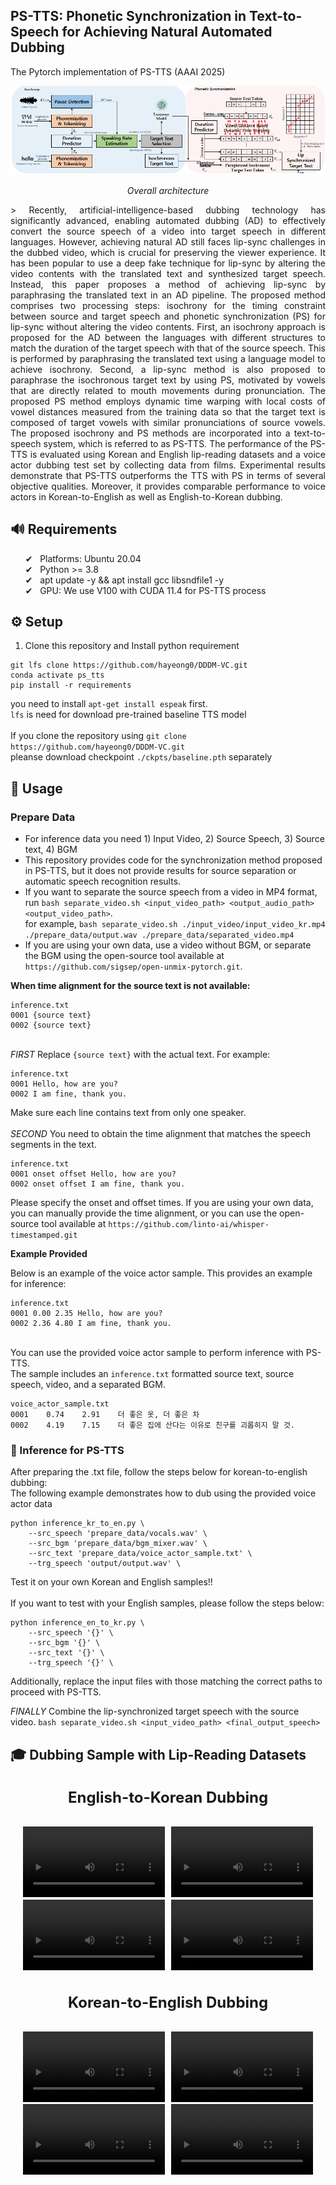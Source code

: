 ## PS-TTS: Phonetic Synchronization in Text-to-Speech for Achieving Natural Automated Dubbing


The Pytorch implementation of PS-TTS (AAAI 2025)



![image](./samples/overall_architecture_final.png)
<p align="center"><em> Overall architecture </em>
<p style="text-align: justify;">
> Recently, artificial-intelligence-based dubbing technology has significantly advanced, enabling automated dubbing (AD) to effectively convert the source speech of a video into target speech in different languages. However, achieving natural AD still faces lip-sync challenges in the dubbed video, which is crucial for preserving the viewer experience. It has been popular to use a deep fake technique for lip-sync by altering the video contents with the translated text and synthesized target speech. Instead, this paper proposes a method of achieving lip-sync by paraphrasing the translated text in an AD pipeline. The proposed method comprises two processing steps: isochrony for the timing constraint between source and target speech and phonetic synchronization (PS) for lip-sync without altering the video contents. First, an isochrony approach is proposed for the AD between the languages with different structures to match the duration of the target speech with that of the source speech. This is performed by paraphrasing the translated text using a language model to achieve isochrony. Second, a lip-sync method is also proposed to paraphrase the isochronous target text by using PS, motivated by vowels that are directly related to mouth movements during pronunciation. The proposed PS method employs dynamic time warping with local costs of vowel distances measured from the training data so that the target text is composed of target vowels with similar pronunciations of source vowels. The proposed isochrony and PS methods are incorporated into a text-to-speech system, which is referred to as PS-TTS. The performance of the PS-TTS is evaluated using Korean and English lip-reading datasets and a voice actor dubbing test set by collecting data from films. Experimental results demonstrate that PS-TTS outperforms the TTS with PS in terms of several objective qualities. Moreover, it provides comparable performance to voice actors in Korean-to-English as well as English-to-Korean dubbing.

## 🔊 Requirements
&nbsp;&nbsp;&nbsp;&nbsp;&nbsp;&nbsp;✔︎&nbsp;&nbsp;&nbsp;Platforms: Ubuntu 20.04<br>
&nbsp;&nbsp;&nbsp;&nbsp;&nbsp;&nbsp;✔︎&nbsp;&nbsp;&nbsp;Python >= 3.8<br>
&nbsp;&nbsp;&nbsp;&nbsp;&nbsp;&nbsp;✔︎&nbsp;&nbsp;&nbsp;apt update -y && apt install gcc libsndfile1 -y<br>
&nbsp;&nbsp;&nbsp;&nbsp;&nbsp;&nbsp;✔︎&nbsp;&nbsp;&nbsp;GPU: We use V100 with CUDA 11.4 for PS-TTS process<br>

## ⚙️ Setup
1. Clone this repository and Install python requirement

```
git lfs clone https://github.com/hayeong0/DDDM-VC.git
conda activate ps_tts
pip install -r requirements
``` 
you need to install `apt-get install espeak` first. <br>
`lfs` is need for download pre-trained baseline TTS model<br><br>
If you clone the repository using `git clone https://github.com/hayeong0/DDDM-VC.git`<br>
pleanse download checkpoint `./ckpts/baseline.pth` separately<br>

## 📑  Usage
### Prepare  Data

-  For inference data you need 1) Input Video, 2) Source Speech, 3) Source text, 4) BGM
- This repository provides code for the synchronization method proposed in PS-TTS, but it does not provide results for source separation or automatic speech recognition results.
- If you want to separate the source speech from a video in MP4 format, run `bash separate_video.sh <input_video_path> <output_audio_path> <output_video_path>`.<br>
for example, `bash separate_video.sh ./input_video/input_video_kr.mp4 ./prepare_data/output.wav ./prepare_data/separated_video.mp4`
- If you are using your own data, use a video without BGM, or separate the BGM using the open-source tool available at `https://github.com/sigsep/open-unmix-pytorch.git`.

**When time alignment for the source text is not available:**

```
inference.txt
0001 {source text}
0002 {source text}
```
<br>*FIRST* Replace `{source text}` with the actual text. For example:

```
inference.txt
0001 Hello, how are you?
0002 I am fine, thank you.
```
Make sure each line contains text from only one speaker.<br><br>
*SECOND* You need to obtain the time alignment that matches the speech segments in the text.
```
inference.txt
0001 onset offset Hello, how are you?
0002 onset offset I am fine, thank you.
```
Please specify the onset and offset times.
If you are using your own data, you can manually provide the time alignment, or you can use the open-source tool available at `https://github.com/linto-ai/whisper-timestamped.git`<br>

**Example Provided**

Below is an example of the voice actor sample. This provides an example for inference:
```
inference.txt
0001 0.00 2.35 Hello, how are you?
0002 2.36 4.80 I am fine, thank you.
```


<br>You can use the provided voice actor sample to perform inference with PS-TTS.<br>The sample includes an `inference.txt` formatted source text, source speech, video, and a separated BGM.
```
voice_actor_sample.txt
0001	0.74	2.91	더 좋은 옷, 더 좋은 차
0002	4.19	7.15	더 좋은 집에 산다는 이유로 친구를 괴롭히지 말 것.
```

### 🔑 Inference for PS-TTS

After preparing the .txt file, follow the steps below for korean-to-english dubbing:<br>
The following example demonstrates how to dub using the provided voice actor data
```
python inference_kr_to_en.py \
    --src_speech 'prepare_data/vocals.wav' \
    --src_bgm 'prepare_data/bgm_mixer.wav' \
    --src_text 'prepare_data/voice_actor_sample.txt' \
    --trg_speech 'output/output.wav' \
```

Test it on your own Korean and English samples!!<br><br>
If you want to test with your English samples, please follow the steps below:

```
python inference_en_to_kr.py \
    --src_speech '{}' \
    --src_bgm '{}' \
    --src_text '{}' \
    --trg_speech '{}' \
```

Additionally, replace the input files with those matching the correct paths to proceed with PS-TTS.

*FINALLY*  Combine the lip-synchronized target speech with the source video. `bash separate_video.sh <input_video_path> <final_output_speech>`

## 🎓 Dubbing Sample with Lip-Reading Datasets

<h4 style="text-align: center; font-size: 24px;">English-to-Korean Dubbing</h4>
<div style="display: flex; justify-content: center;">
  <div style="flex: 1; margin-right: 10px; text-align: center; max-width: 45%;">
    <video width="100%" controls>
      <source src="./samples/men_eg_sample.mp4" type="video/mp4">
      Your browser does not support the video tag.
    </video>
  </div>
  <div style="flex: 1; text-align: center; max-width: 45%;">
    <video width="100%" controls>
      <source src="./samples/men_eg_kr.mp4" type="video/mp4">
      Your browser does not support the video tag.
    </video>
  </div>
</div>
<div style="display: flex; justify-content: center;">
  <div style="flex: 1; margin-right: 10px; text-align: center; max-width: 45%;">
    <video width="100%" controls>
      <source src="./samples/women_eg_sample.mp4" type="video/mp4">
      Your browser does not support the video tag.
    </video>
  </div>
  <div style="flex: 1; text-align: center; max-width: 45%;">
    <video width="100%" controls>
      <source src="./samples/women_eg_kr.mp4" type="video/mp4">
      Your browser does not support the video tag.
    </video>
  </div>
</div>



<h4 style="text-align: center; font-size: 24px;">Korean-to-English Dubbing</h4>
<div style="display: flex; justify-content: center;">
  <div style="flex: 1; margin-right: 10px; text-align: center; max-width: 45%;">
    <video width="100%" controls>
      <source src="./samples/input_kr.mp4" type="video/mp4">
      Your browser does not support the video tag.
    </video>
  </div>
  <div style="flex: 1; text-align: center; max-width: 45%;">
    <video width="100%" controls>
      <source src="./samples/men_kr_eg.mp4" type="video/mp4">
      Your browser does not support the video tag.
    </video>
  </div>
</div>
<div style="display: flex; justify-content: center;">
  <div style="flex: 1; margin-right: 10px; text-align: center; max-width: 45%;">
    <video width="100%" controls>
      <source src="./samples/input_video.mp4" type="video/mp4">
      Your browser does not support the video tag.
    </video>
  </div>
  <div style="flex: 1; text-align: center; max-width: 45%;">
    <video width="100%" controls>
      <source src="./samples/men2_kr_eg.mp4" type="video/mp4">
      Your browser does not support the video tag.
    </video>
  </div>
</div>
